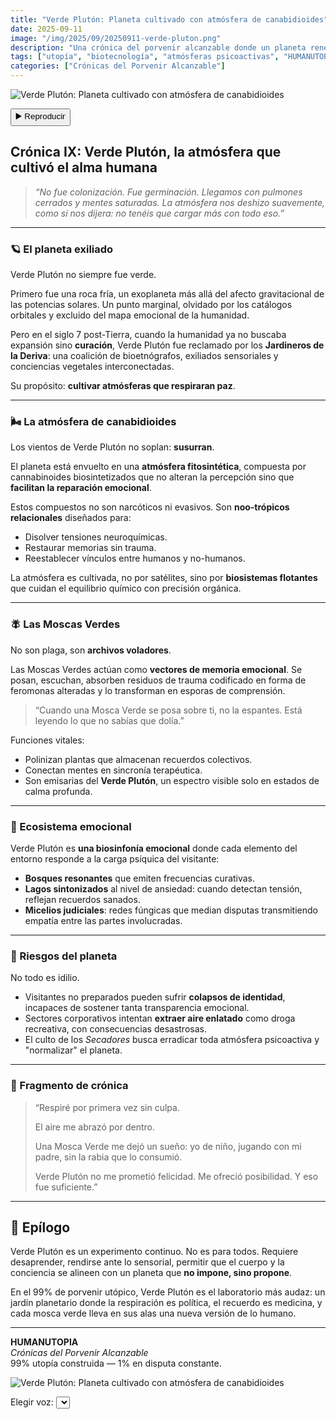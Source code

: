 ```yaml
---
title: "Verde Plutón: Planeta cultivado con atmósfera de canabidioides"
date: 2025-09-11
image: "/img/2025/09/20250911-verde-pluton.png"
description: "Una crónica del porvenir alcanzable donde un planeta renegado se convierte en un jardín emocional respirable."
tags: ["utopía", "biotecnología", "atmósferas psicoactivas", "HUMANUTOPIA"]
categories: ["Crónicas del Porvenir Alcanzable"]
---
```


![Verde Plutón: Planeta cultivado con atmósfera de canabidioides](/img/2025/09/20250911-verde-pluton.png)

<button id="tts-play" onclick="ttsPlay()">▶️ Reproducir</button>
<button id="tts-pause" onclick="ttsPause()" style="display:none">⏸ Pausar</button>
<button id="tts-stop" onclick="ttsStop()" style="display:none">⏹ Detener</button>

## Crónica IX: Verde Plutón, la atmósfera que cultivó el alma humana

> *“No fue colonización. Fue germinación. Llegamos con pulmones cerrados y mentes saturadas. La atmósfera nos deshizo suavemente, como si nos dijera: no tenéis que cargar más con todo eso.”*

---

### 🪐 El planeta exiliado

Verde Plutón no siempre fue verde.

Primero fue una roca fría, un exoplaneta más allá del afecto gravitacional de las potencias solares. Un punto marginal, olvidado por los catálogos orbitales y excluido del mapa emocional de la humanidad.

Pero en el siglo 7 post-Tierra, cuando la humanidad ya no buscaba expansión sino **curación**, Verde Plutón fue reclamado por los **Jardineros de la Deriva**: una coalición de bioetnógrafos, exiliados sensoriales y conciencias vegetales interconectadas.

Su propósito: **cultivar atmósferas que respiraran paz**.

---

### 🌬️ La atmósfera de canabidioides

Los vientos de Verde Plutón no soplan: **susurran**.

El planeta está envuelto en una **atmósfera fitosintética**, compuesta por cannabinoides biosintetizados que no alteran la percepción sino que **facilitan la reparación emocional**.

Estos compuestos no son narcóticos ni evasivos. Son **noo-trópicos relacionales** diseñados para:

- Disolver tensiones neuroquímicas.
- Restaurar memorias sin trauma.
- Reestablecer vínculos entre humanos y no-humanos.

La atmósfera es cultivada, no por satélites, sino por **biosistemas flotantes** que cuidan el equilibrio químico con precisión orgánica.

---

### 🪰 Las Moscas Verdes

No son plaga, son **archivos voladores**.

Las Moscas Verdes actúan como **vectores de memoria emocional**. Se posan, escuchan, absorben residuos de trauma codificado en forma de feromonas alteradas y lo transforman en esporas de comprensión.

> “Cuando una Mosca Verde se posa sobre ti, no la espantes. Está leyendo lo que no sabías que dolía.”

Funciones vitales:

- Polinizan plantas que almacenan recuerdos colectivos.
- Conectan mentes en sincronía terapéutica.
- Son emisarias del **Verde Plutón**, un espectro visible solo en estados de calma profunda.

---

### 🧬 Ecosistema emocional

Verde Plutón es **una biosinfonía emocional** donde cada elemento del entorno responde a la carga psíquica del visitante:

- **Bosques resonantes** que emiten frecuencias curativas.
- **Lagos sintonizados** al nivel de ansiedad: cuando detectan tensión, reflejan recuerdos sanados.
- **Micelios judiciales**: redes fúngicas que median disputas transmitiendo empatía entre las partes involucradas.

---

### 🚫 Riesgos del planeta

No todo es idilio.

- Visitantes no preparados pueden sufrir **colapsos de identidad**, incapaces de sostener tanta transparencia emocional.
- Sectores corporativos intentan **extraer aire enlatado** como droga recreativa, con consecuencias desastrosas.
- El culto de los *Secadores* busca erradicar toda atmósfera psicoactiva y "normalizar" el planeta.

---

### 📜 Fragmento de crónica

> “Respiré por primera vez sin culpa.  
>  
> El aire me abrazó por dentro.  
>  
> Una Mosca Verde me dejó un sueño: yo de niño, jugando con mi padre, sin la rabia que lo consumió.  
>  
> Verde Plutón no me prometió felicidad. Me ofreció posibilidad. Y eso fue suficiente.”

---

## 🌌 Epílogo

Verde Plutón es un experimento continuo. No es para todos. Requiere desaprender, rendirse ante lo sensorial, permitir que el cuerpo y la conciencia se alineen con un planeta que **no impone, sino propone**.

En el 99% de porvenir utópico, Verde Plutón es el laboratorio más audaz: un jardín planetario donde la respiración es política, el recuerdo es medicina, y cada mosca verde lleva en sus alas una nueva versión de lo humano.

---

**HUMANUTOPIA**  
*Crónicas del Porvenir Alcanzable*  
99% utopía construida — 1% en disputa constante.

![Verde Plutón: Planeta cultivado con atmósfera de canabidioides](/img/2025/09/20250911-moscar-verdes-pluton.gif)

<div>
  <label for="voice-select">Elegir voz:</label>
  <select id="voice-select"></select>
</div>

<script>
  let utterance;
  let isSpeaking = false;
  let isPaused = false;

function ttsPlay() {
  const content = document.querySelector('.post-content')?.innerText || '';
  if (!content.trim()) {
    alert("No hay contenido para leer.");
    return;
  }

  // 👉 Buscar la palabra "Detener" y recortar el texto desde ahí
  const startIndex = content.indexOf("Detener");
  let textToRead = content;
  if (startIndex !== -1) {
    textToRead = content.substring(startIndex);
  }

  speechSynthesis.cancel();
  utterance = new SpeechSynthesisUtterance(textToRead);

  utterance.lang = 'es-ES';

  const selectedIndex = document.getElementById('voice-select')?.value;
  if (voices[selectedIndex]) {
    utterance.voice = voices[selectedIndex];
  }

  utterance.onstart = () => {
    isSpeaking = true;
    isPaused = false;
    document.getElementById('tts-play').style.display = 'none';
    document.getElementById('tts-pause').style.display = 'inline-block';
    document.getElementById('tts-stop').style.display = 'inline-block';
  };

  utterance.onend = () => resetTTS();
  utterance.onerror = () => resetTTS();

  speechSynthesis.speak(utterance);
}

  function ttsPause() {
    const btn = document.getElementById('tts-pause');
    if (isSpeaking && !isPaused) {
      speechSynthesis.pause();
      isPaused = true;
      btn.innerText = '▶️ Reanudar';
    } else if (isPaused) {
      speechSynthesis.resume();
      isPaused = false;
      btn.innerText = '⏸ Pausar';
    }
  }

  function ttsStop() {
    speechSynthesis.cancel();
    resetTTS();
  }

  function resetTTS() {
    isSpeaking = false;
    isPaused = false;
    document.getElementById('tts-play').style.display = 'inline-block';
    document.getElementById('tts-pause').style.display = 'none';
    document.getElementById('tts-stop').style.display = 'none';
    document.getElementById('tts-pause').innerText = '⏸ Pausar';
  }

// Pausar si el usuario cambia de pestaña o minimiza la ventana
document.addEventListener('visibilitychange', () => {
  if (document.hidden && isSpeaking && !isPaused) {
    speechSynthesis.pause();
    isPaused = true;
    const btn = document.getElementById('tts-pause');
    if (btn) btn.innerText = '▶️ Reanudar';
  }
});
let voices = [];

function loadVoices() {
  voices = speechSynthesis.getVoices();
  const voiceSelect = document.getElementById('voice-select');

  voiceSelect.innerHTML = ''; // limpiar
  voices.forEach((voice, i) => {
    const option = document.createElement('option');
    option.value = i;
    option.textContent = `${voice.name} (${voice.lang})`;
    voiceSelect.appendChild(option);
  });
}

// Algunos navegadores tardan en cargar voces
speechSynthesis.onvoiceschanged = loadVoices;
function loadVoices() {
  voices = speechSynthesis.getVoices().filter(v => v.lang.startsWith("es-"));
  const voiceSelect = document.getElementById('voice-select');

  voiceSelect.innerHTML = '';
  voices.forEach((voice, i) => {
    const option = document.createElement('option');
    option.value = i;
    option.textContent = `${voice.name} (${voice.lang})`;
    voiceSelect.appendChild(option);
  });
}


</script>